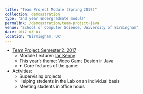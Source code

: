 ```yaml
---	
title: "Team Project Module (Spring 2017)"		
collection: demonstration		
type: "2nd year undergraduate module"		
permalink: /demonstration/team-project-java
venue: "School of Computer Science, University of Birmingham"		
date: 2017-03-01		
location: "Birmingham, UK"		
---	
```

 			
* [Team Project, Semester 2, 2017](https://canvas.bham.ac.uk/courses/21812) 		
   * Module Lecturer: [Ian Kenny](https://www.cs.bham.ac.uk/~kennyis/) 		
   * This year's theme: Video Game Design in Java
   * <details> 
      <summary>Core features of the game:</summary>
      <p>
       <ul> 
        <li>  Competitive play.Your game must allow players to compete.
        </li>
        <li> Networking.Your  game  must  allow  multiple  players  to  play  across  a  network. The  specific  net-working arrangement depends on the type of game but, for example, you might create a client-server typearrangement in which multiple clients connect to a controlling server, or a server performing some otherservice.
        </li>    
        <li>  Artificial Intelligence.Your game must have the option of computer-controlled players. These mightbe individual or team players, depending on the type of game.
        </li> 
        <li> User Interface.Your game must have a user interface, i.e.  a convenient way for players to interactwith the game.  This will almost certainly require a menu as a minimum but will more than likely alsorequire other interface entities such as dialog windows that have a range of controls, clickable icons, etc.The user interface will also include crucial feedback information for the player.
        </li> 
       </ul>  
      </p>   
* Activities: 
   * Supervising projects
   * Helping students in the Lab on an individual basis
   * Meeting students in office hours
     
